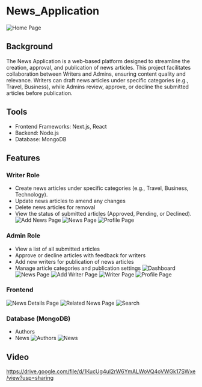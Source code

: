 # News_Application
![Home Page](https://github.com/user-attachments/assets/e454bdd1-62e6-4528-9dab-7132cc2d3528)


## Background
The News Application is a web-based platform designed to streamline the creation, approval, and publication of news articles. This project facilitates collaboration between Writers and Admins, ensuring content quality and relevance. Writers can draft news articles under specific categories (e.g., Travel, Business), while Admins review, approve, or decline the submitted articles before publication.


## Tools
- Frontend Frameworks: Next.js, React
- Backend: Node.js
- Database: MongoDB


## Features
### Writer Role
- Create news articles under specific categories (e.g., Travel, Business, Technology).
- Update news articles to amend any changes
- Delete news articles for removal 
- View the status of submitted articles (Approved, Pending, or Declined).
![Add News Page](https://github.com/user-attachments/assets/82b919ae-cfa9-448f-9282-458a6d723bb2)
![News Page](https://github.com/user-attachments/assets/e98c6be0-36dd-483a-92f6-2b9ef378fb62)
![Profile Page](https://github.com/user-attachments/assets/31c1acb4-4920-4cc2-a8df-0cd49536fdc3)



### Admin Role
- View a list of all submitted articles
- Approve or decline articles with feedback for writers
- Add new writers for publication of news articles
- Manage article categories and publication settings
![Dashboard](https://github.com/user-attachments/assets/2b1c3c00-0ed7-4b34-9ee8-028a835c7d77)
![News Page](https://github.com/user-attachments/assets/e61017fe-ead8-4ce2-93ac-5ef184e0a639)
![Add Writer Page](https://github.com/user-attachments/assets/f5d5c6cd-aa2a-44fe-8f16-21fc41cad4d1)
![Writer Page](https://github.com/user-attachments/assets/96199b4c-7733-420d-a817-fd7df98c2640)
![Profile Page](https://github.com/user-attachments/assets/b37adde6-3e3c-4bdb-9685-45744b63cc3a)




### Frontend
![News Details Page](https://github.com/user-attachments/assets/5bc2571a-e1f7-4dde-9c60-6e808cdf408f)
![Related News Page](https://github.com/user-attachments/assets/c26a00a3-68db-439d-886f-5e756e44fd51)
![Search](https://github.com/user-attachments/assets/c35ca81b-b3b2-4dff-a3fd-7b5bb29b8691)




### Database (MongoDB)
- Authors
- News
![Authors](https://github.com/user-attachments/assets/3f51df15-0855-4a4c-91f0-e2da04bfd443)
![News](https://github.com/user-attachments/assets/6d0612ce-028d-4673-9ff1-fd3bb9fac24f)




## Video
https://drive.google.com/file/d/1KucUg4uI2rW6YmALWoVQ4oVWGk17SWxe/view?usp=sharing





